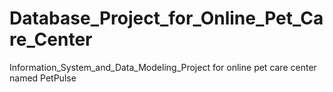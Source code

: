 # Database_Project_for_Online_Pet_Care_Center
 Information_System_and_Data_Modeling_Project for online pet care center named PetPulse 

